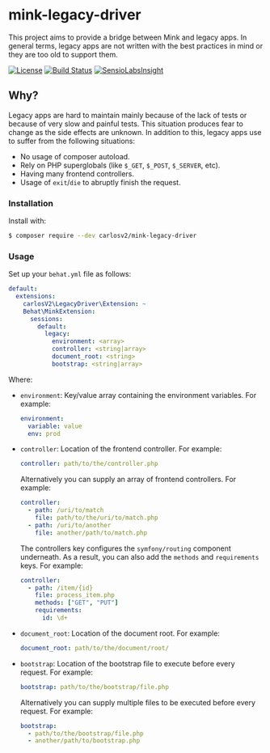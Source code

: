 # mink-legacy-driver

This project aims to provide a bridge between Mink and legacy apps. In general terms, legacy apps are not written
with the best practices in mind or they are too old to support them.

[![License](https://poser.pugx.org/carlosv2/mink-legacy-driver/license)](https://packagist.org/packages/carlosv2/mink-legacy-driver)
[![Build Status](https://travis-ci.org/carlosV2/mink-legacy-driver.svg?branch=master)](https://travis-ci.org/carlosV2/mink-legacy-driver)
[![SensioLabsInsight](https://insight.sensiolabs.com/projects/d57221b5-9f59-4a79-bc1b-07d578f79832/mini.png)](https://insight.sensiolabs.com/projects/d57221b5-9f59-4a79-bc1b-07d578f79832)

## Why?

Legacy apps are hard to maintain mainly because of the lack of tests or because of very slow and painful tests.
This situation produces fear to change as the side effects are unknown. In addition to this, legacy apps use to
suffer from the following situations:

- No usage of composer autoload.
- Rely on PHP superglobals (like `$_GET`, `$_POST`, `$_SERVER`, etc).
- Having many frontend controllers.
- Usage of `exit`/`die` to abruptly finish the request.

### Installation

Install with:
```sh
$ composer require --dev carlosv2/mink-legacy-driver
```

### Usage

Set up your `behat.yml` file as follows:

```yaml
default:
  extensions:
    carlosV2\LegacyDriver\Extension: ~
    Behat\MinkExtension:
      sessions:
        default:
          legacy:
            environment: <array>
            controller: <string|array>
            document_root: <string>
            bootstrap: <string|array>
```

Where:

- `environment`: Key/value array containing the environment variables. For example:

  ```yaml
  environment:
    variable: value
    env: prod
  ```

- `controller`: Location of the frontend controller. For example:

  ```yaml
  controller: path/to/the/controller.php
  ```

  Alternatively you can supply an array of frontend controllers. For example:

  ```yaml
  controller:
    - path: /uri/to/match
      file: path/to/the/uri/to/match.php
    - path: /uri/to/another
      file: another/path/to/match.php    
  ```

  The controllers key configures the `symfony/routing` component underneath. As a result, you can also
  add the `methods` and `requirements` keys. For example:

  ```yaml
  controller:
    - path: /item/{id}
      file: process_item.php
      methods: ["GET", "PUT"]
      requirements:
        id: \d+
  ```

- `document_root`: Location of the document root. For example:

  ```yaml
  document_root: path/to/the/document/root/
  ```

- `bootstrap`: Location of the bootstrap file to execute before every request. For example:

  ```yaml
  bootstrap: path/to/the/bootstrap/file.php
  ```

  Alternatively you can supply multiple files to be executed before every request. For example:

  ```yaml
  bootstrap:
    - path/to/the/bootstrap/file.php
    - another/path/to/bootstrap.php
  ```
